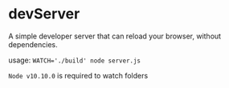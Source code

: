 # devServer

A simple developer server that can reload your browser, without dependencies.

usage: `WATCH='./build' node server.js`

`Node v10.10.0` is required to watch folders
